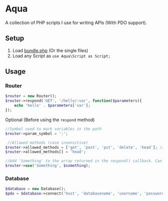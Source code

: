 # Aqua
A collection of PHP scripts I use for writing APIs (With PDO support).

## Setup
1. Load [bundle.php](bundle.php) (Or the single files)
2. Load any Script as `use Aqua\Script as Script;`

## Usage
### Router
```php
$router = new Router();
$router->respond('GET', '/hello/:var', function($parameters){
    echo 'hello' . $parameters['var'];
});
```
Optional (Before using the `respond` method)
```php
//Symbol used to mark variables in the path
$router->param_symbol = ':';

 //Allowed methods (case insensitive)
$router->allowed_methods = ['get', 'post', 'put', 'delete', 'head']; //Default setting
$router->allowed_methods[] = 'head';

//Add 'Something' to the array returned in the respond() callback. Can replace function() use ()
$router->use('Something', $something);
```

### Database
```php
$database = new Database();
$pdo = $database->connect('host', 'databasename', 'username', 'password') //Optional: 'driver' and 'charset'
```
